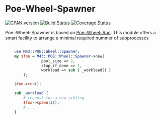 Poe-Wheel-Spawner
=================

[![CPAN version](https://badge.fury.io/pl/Plack-Middleware-Dispatch-GP.png)](https://badge.fury.io/pl/Poe-Wheel-Spawner)
[![Build Status](https://travis-ci.org/p-alik/Plack-Middleware-Dispatch-GP.png)](https://travis-ci.org/p-alik/Poe-Wheel-Spawner)
[![Coverage Status](https://coveralls.io/repos/github/p-alik/Plack-Middleware-Dispatch-GP/badge.png)](https://coveralls.io/github/p-alik/Poe-Wheel-Spawner)

Poe::Wheel::Spawner is based on [Poe::Wheel::Run](https://metacpan.org/pod/POE::Wheel::Run). This module offers a smart facility to arrange a minimal required nummer of subprocesses

```perl

    use M43::POE::Wheel::Spawner;
    my $foo = M43::POE::Wheel::Spawner->new(
                pool_size => 2,
                stop_if_done => 1,
                workload => sub { _workload() }
        );

    $foo->run();

    sub _workload {
        # request for a new sibling
        $foo->spawn($$);
        # ...
    }
```
